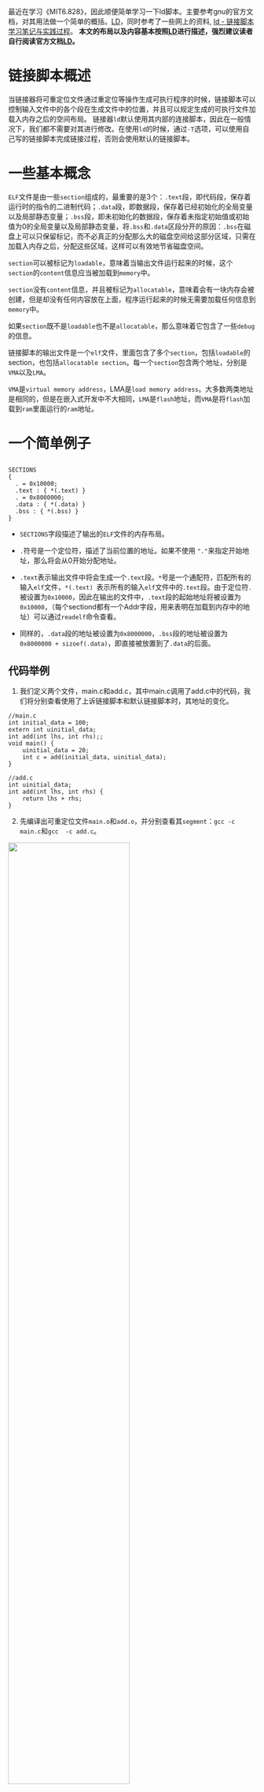 最近在学习《MIT6.828》，因此顺便简单学习一下ld脚本。主要参考gnu的官方文档，对其用法做一个简单的概括。[LD](https://sourceware.org/binutils/docs/ld/)，同时参考了一些网上的资料,
[ld - 链接脚本学习笔记与实践过程](https://zhuanlan.zhihu.com/p/504742628)。
**本文的布局以及内容基本按照[LD](https://sourceware.org/binutils/docs/ld/)进行描述，强烈建议读者自行阅读官方文档[LD](https://sourceware.org/binutils/docs/ld/)。**

# 链接脚本概述
当链接器将可重定位文件通过重定位等操作生成可执行程序的时候，链接脚本可以控制输入文件中的各个段在生成文件中的位置，并且可以规定生成的可执行文件加载入内存之后的空间布局。
链接器`ld`默认使用其内部的连接脚本，因此在一般情况下，我们都不需要对其进行修改。在使用`ld`的时候，通过`-T`选项，可以使用自己写的链接脚本完成链接过程，否则会使用默认的链接脚本。

# 一些基本概念
`ELF`文件是由一些`section`组成的，最重要的是3个：`.text`段，即代码段，保存着运行时的指令的二进制代码；`.data`段，即数据段，保存着已经初始化的全局变量以及局部静态变量；`.bss`段，即未初始化的数据段，保存着未指定初始值或初始值为0的全局变量以及局部静态变量，将`.bss`和`.data`区段分开的原因：`.bss`在磁盘上可以只保留标记，而不必真正的分配那么大的磁盘空间给这部分区域，只需在加载入内存之后，分配这些区域，这样可以有效地节省磁盘空间。

`section`可以被标记为`loadable`，意味着当输出文件运行起来的时候，这个`section`的`content`信息应当被加载到`memory`中。

`section`没有`content`信息，并且被标记为`allocatable`，意味着会有一块内存会被创建，但是却没有任何内容放在上面，程序运行起来的时候无需要加载任何信息到`memory`中。

如果`section`既不是`loadable`也不是`allocatable`，那么意味着它包含了一些`debug`的信息。

链接脚本的输出文件是一个`elf`文件，里面包含了多个`section`，包括`loadable`的section，也包括`allocatable section`。每一个`section`包含两个地址，分别是`VMA`以及`LMA`。

`VMA`是`virtual memory address`，LMA是`load memory address`。大多数两类地址是相同的，但是在嵌入式开发中不大相同，`LMA`是`flash`地址，而`VMA`是将`flash`加载到`ram`里面运行的`ram`地址。

# 一个简单例子
## 
```
SECTIONS
{
  . = 0x10000;
  .text : { *(.text) }
  . = 0x8000000;
  .data : { *(.data) }
  .bss : { *(.bss) }
}
```

* `SECTIONS`字段描述了输出的`ELF`文件的内存布局。


* `.`符号是一个定位符，描述了当前位置的地址。如果不使用 `"."`来指定开始地址，那么将会从0开始分配地址。
* `.text`表示输出文件中将会生成一个`.text`段。`*`号是一个通配符，匹配所有的输入`elf`文件，`*(.text) `表示所有的输入`elf`文件中的`.text`段。由于定位符`.`被设置为`0x10000`，因此在输出的文件中，`.text`段的起始地址将被设置为`0x10000`，（每个sectiond都有一个Addr字段，用来表明在加载到内存中的地址）可以通过`readelf`命令查看。
* 同样的，`.data`段的地址被设置为`0x8000000`，`.bss`段的地址被设置为`0x8000000 + sizoef(.data)`，即直接被放置到了`.data`的后面。

## 代码举例
1. 我们定义两个文件，main.c和add.c，其中main.c调用了add.c中的代码，我们将分别查看使用了上诉链接脚本和默认链接脚本时，其地址的变化。
```
//main.c
int initial_data = 100;
extern int uinitial_data;
int add(int lhs, int rhs);;
void main() {
    uinitial_data = 20;
    int c = add(initial_data, uinitial_data);
}
```
```
//add.c
int uinitial_data;
int add(int lhs, int rhs) {
    return lhs + rhs;
}
```

2. 先编译出可重定位文件`main.o`和`add.o`，并分别查看其`segment`：`gcc -c main.c`和`gcc  -c add.c`。

<img src="https://firstmoonlight.github.io/img/Image20.png" width="70%">

<img src="https://firstmoonlight.github.io/img/Image21.png" width="70%">

从节头中可以看出，由于未进行链接，所有的Address全为0。

3. 使用默认链接脚本进行链接，`ld -o main main.o add.o`，并显示其节头。（这个并不是gcc中使用的用法，此处只是进行举例）

<img src="https://firstmoonlight.github.io/img/Image22.png" width="70%">

发现其`.text`地址Address为0x4000e8。

4. 使用自定义的连接脚本，`ld -T my.ld -o main main.o add.o`，并显示其节头

<img src="https://firstmoonlight.github.io/img/Image23.png" width="70%">

从图中可以看出`.text`和`.data`，`.bss`的节的地址和链接脚本中的配置是一致的。
我们还可以改变`.bss`和`.data`的相对地址，并将`.data`改名为`.dataTest`。

<img src="https://firstmoonlight.github.io/img/Image24.png" width="70%">





# 连接脚本的一些基本语法

## 设置程序执行入口
* 在程序中执行的第一条指令称为程序入口。可以用下述命令指定程序的入口。
```
ENTRY(symbol)
```

* 程序入口的设置规则，优先级由高到低
    * `ld -e`选项指定
    * `ENTRY(symbol)`设置
    * 特定的符号的值。例如很多程序使用符号`start`的值作为入口地址。
    * 代码段的第一个地址
    * 地址0

## 设置变量
### PROVIDE
`provide`在脚本中定义了一个变量，之后，C代码中可以通过`extern`来使用这个变量。

```
SECTIONS
{
  .text :
    {
      *(.text)
      _etext = .;
      PROVIDE(etext = .);
    }
}
```
* 如果程序中定义了变量`_etext`，那么链接的时候会报重复定义的错误。如果程序中定义了`etext`，程序不会报错，而是使用程序自己定义的那个变量。如果程序未定义`etext`而使用了它，那么程序就会使用链接脚本中定义的变量。
